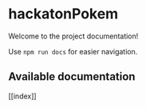 # hackatonPokem

Welcome to the project documentation!

Use `npm run docs` for easier navigation.

## Available documentation

[[index]]
